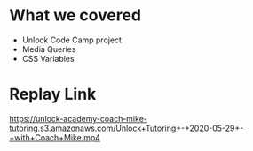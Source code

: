# What we covered
- Unlock Code Camp project
- Media Queries
- CSS Variables

# Replay Link
https://unlock-academy-coach-mike-tutoring.s3.amazonaws.com/Unlock+Tutoring+-+2020-05-29+-+with+Coach+Mike.mp4